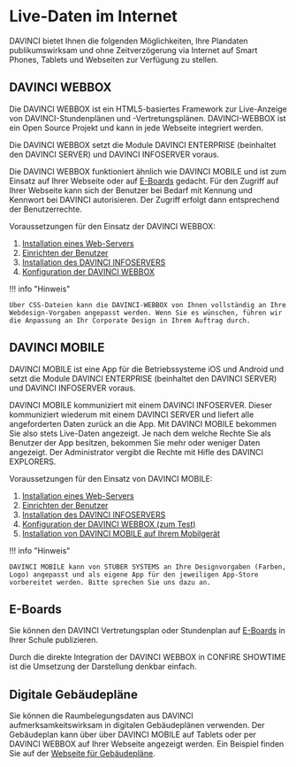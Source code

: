 # Live-Daten im Internet

DAVINCI bietet Ihnen die folgenden Möglichkeiten, Ihre Plandaten publikumswirksam und ohne Zeitverzögerung via Internet auf Smart Phones, Tablets und Webseiten zur Verfügung zu stellen.

## DAVINCI WEBBOX

Die DAVINCI WEBBOX ist ein HTML5-basiertes Framework zur Live-Anzeige von DAVINCI-Stundenplänen und -Vertretungsplänen. DAVINCI-WEBBOX ist ein Open Source Projekt und kann in jede Webseite integriert werden.  

Die DAVINCI WEBBOX setzt die Module DAVINCI ENTERPRISE (beinhaltet den DAVINCI SERVER) und DAVINCI INFOSERVER voraus.

Die DAVINCI WEBBOX funktioniert ähnlich wie DAVINCI MOBILE und ist zum Einsatz auf Ihrer Webseite oder auf [E-Boards](http://eboard.stueber.de) gedacht. Für den Zugriff auf Ihrer Webseite kann sich der Benutzer bei Bedarf mit Kennung und Kennwort bei DAVINCI autorisieren. Der Zugriff erfolgt dann entsprechend der Benutzerrechte.  

Voraussetzungen für den Einsatz der DAVINCI WEBBOX:

1. [Installation eines Web-Servers](https://doc.davinci6.stueber.de/09.infoserver/setup-webserver/)
2. [Einrichten der Benutzer](https://doc.davinci6.stueber.de/09.infoserver/user-management/)
3. [Installation des DAVINCI INFOSERVERS](https://doc.davinci6.stueber.de/09.infoserver/setup-infoserver/)
4. [Konfiguration der DAVINCI WEBBOX](https://doc.davinci6.stueber.de/09.infoserver/setup-webbox/)

!!! info "Hinweis"

    Über CSS-Dateien kann die DAVINCI-WEBBOX von Ihnen vollständig an Ihre Webdesign-Vorgaben angepasst werden. Wenn Sie es wünschen, führen wir die Anpassung an Ihr Corporate Design in Ihrem Auftrag durch.

## DAVINCI MOBILE

DAVINCI MOBILE ist eine App für die Betriebssysteme iOS und Android und setzt die Module DAVINCI ENTERPRISE (beinhaltet den DAVINCI SERVER) und DAVINCI INFOSERVER voraus.

DAVINCI MOBILE kommuniziert mit einem DAVINCI INFOSERVER. Dieser kommuniziert wiederum mit einem DAVINCI SERVER und liefert alle angeforderten Daten zurück an die App. Mit DAVINCI MOBILE bekommen Sie also stets Live-Daten angezeigt. Je nach dem welche Rechte Sie als Benutzer der App besitzen, bekommen Sie mehr oder weniger Daten angezeigt. Der Administrator vergibt die Rechte mit Hifle des DAVINCI EXPLORERS.

Voraussetzungen für den Einsatz von DAVINCI MOBILE:

1. [Installation eines Web-Servers](https://doc.davinci6.stueber.de/09.infoserver/setup-webserver/)
2. [Einrichten der Benutzer](https://doc.davinci6.stueber.de/09.infoserver/user-management/)
3. [Installation des DAVINCI INFOSERVERS](https://doc.davinci6.stueber.de/09.infoserver/setup-infoserver/)
4. [Konfiguration der DAVINCI WEBBOX (zum Test)](https://doc.davinci6.stueber.de/09.infoserver/setup-webbox/)
5. [Installation von DAVINCI MOBILE auf Ihrem Mobilgerät](https://doc.davinci6.stueber.de/09.infoserver/setup-mobile/)

!!! info "Hinweis"

    DAVINCI MOBILE kann von STÜBER SYSTEMS an Ihre Designvorgaben (Farben, Logo) angepasst und als eigene App für den jeweiligen App-Store vorbereitet werden. Bitte sprechen Sie uns dazu an.

## E-Boards

Sie können den DAVINCI Vertretungsplan oder Stundenplan auf [E-Boards](http://eboard.stueber.de) in Ihrer Schule publizieren.

Durch die direkte Integration der DAVINCI WEBBOX in CONFIRE SHOWTIME ist die Umsetzung der Darstellung denkbar einfach.

## Digitale Gebäudepläne

Sie können die Raumbelegungsdaten aus DAVINCI aufmerksamkeitswirksam in digitalen Gebäudeplänen verwenden. Der Gebäudeplan kann über über DAVINCI MOBILE auf Tablets oder per DAVINCI WEBBOX auf Ihrer Webseite angezeigt werden. Ein Beispiel finden Sie auf der [Webseite für Gebäudepläne](http://davinci.stueber.de/floorplan.php).
